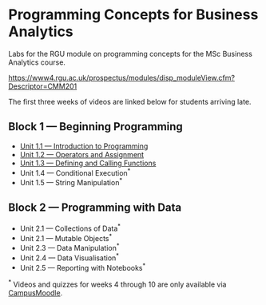 # Programming Concepts for Business Analytics

Labs for the RGU module on programming concepts for the MSc Business Analytics course.

https://www4.rgu.ac.uk/prospectus/modules/disp_moduleView.cfm?Descriptor=CMM201

The first three weeks of videos are linked below for students arriving late.

## Block 1 — Beginning Programming

- [Unit 1.1 — Introduction to Programming](https://rgu.cloud.panopto.eu/Panopto/Pages/Viewer.aspx?pid=9acbe40f-2da7-417c-a491-ac40016277e3)
- [Unit 1.2 — Operators and Assignment](https://rgu.cloud.panopto.eu/Panopto/Pages/Viewer.aspx?pid=bb5c002f-837f-475e-92e1-ac0301287abf)
- [Unit 1.3 — Defining and Calling Functions](https://rgu.cloud.panopto.eu/Panopto/Pages/Viewer.aspx?pid=2655e243-546f-499e-9cf8-ac0301295ffa)
- Unit 1.4 — Conditional Execution<sup>*</sup>
- Unit 1.5 — String Manipulation<sup>*</sup>

## Block 2 — Programming with Data

- Unit 2.1 — Collections of Data<sup>*</sup>
- Unit 2.1 — Mutable Objects<sup>*</sup>
- Unit 2.3 — Data Manipulation<sup>*</sup>
- Unit 2.4 — Data Visualisation<sup>*</sup>
- Unit 2.5 — Reporting with Notebooks<sup>*</sup>

<sup>*</sup> Videos and quizzes for weeks 4 through 10 are only available via [CampusMoodle](https://campusmoodle.rgu.ac.uk/).
